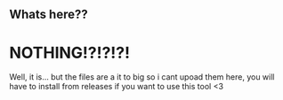 ## Whats here??

# NOTHING!?!?!?!
Well, it is... but the files are a it to big so i cant upoad them here, you will have to install from releases if you want to use this tool <3
